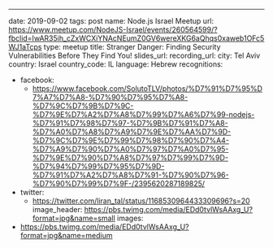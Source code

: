 ---
date: 2019-09-02
tags: post
name: Node.js Israel Meetup
url: https://www.meetup.com/NodeJS-Israel/events/260564599/?fbclid=IwAR35ih_cZxWCXiYNAcNEumZ0GV6wereXKG6aQhqs0xaweb1OFc5WJ1aTcps
type: meetup
title: Stranger Danger: Finding Security Vulnerabilities Before They Find You!
slides_url: 
recording_url: 
city: Tel Aviv
country: Israel
country_code: IL
language: Hebrew
recognitions:
  - facebook:
    - https://www.facebook.com/SolutoTLV/photos/%D7%91%D7%95%D7%A7%D7%A8-%D7%90%D7%95%D7%A8-%D7%9C%D7%9B%D7%9C-%D7%9E%D7%A2%D7%A8%D7%99%D7%A6%D7%99-nodejs-%D7%91%D7%98%D7%97-%D7%9B%D7%91%D7%A8-%D7%A0%D7%A8%D7%A9%D7%9E%D7%AA%D7%9D-%D7%9C%D7%9E%D7%99%D7%98%D7%90%D7%A4-%D7%A9%D7%90%D7%A0%D7%97%D7%A0%D7%95-%D7%9E%D7%90%D7%A8%D7%97%D7%99%D7%9D-%D7%94%D7%99%D7%95%D7%9D-%D7%91%D7%A2%D7%A8%D7%91-%D7%90%D7%96-%D7%90%D7%99%D7%9F-/2395620287189825/
  - twitter:
    - https://twitter.com/liran_tal/status/1168530964433309696?s=20
image_header: https://pbs.twimg.com/media/EDd0tvlWsAAxg_U?format=jpg&name=small
images:
  - https://pbs.twimg.com/media/EDd0tvlWsAAxg_U?format=jpg&name=medium
